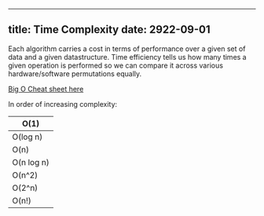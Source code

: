 ---
title:  Time Complexity
date: 2922-09-01
----

Each algorithm carries a cost in terms of performance over a given set of data
and a given datastructure. Time efficiency tells us how many times a given operation is 
performed so we can compare it across various hardware/software permutations equally.

[Big O Cheat sheet here](https://www.bigocheatsheet.com/)

In order of increasing complexity: 

| O(1)       |
|------------|
| O(log n)   |
| O(n)       |
| O(n log n) |
| O(n^2)     |
| O(2^n)     |
| O(n!)      |
